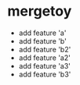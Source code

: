 # mergetoy
- add feature 'a'
- add feature 'b'
- add feature 'b2'
- add feature 'a2'
- add feature 'a3'
- add feature 'b3'
